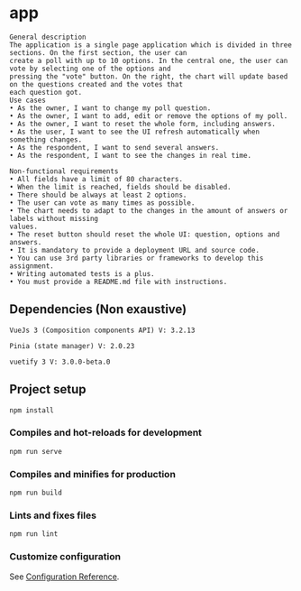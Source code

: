 # app
```
General description
The application is a single page application which is divided in three sections. On the first section, the user can
create a poll with up to 10 options. In the central one, the user can vote by selecting one of the options and
pressing the "vote" button. On the right, the chart will update based on the questions created and the votes that
each question got.
Use cases
• As the owner, I want to change my poll question.
• As the owner, I want to add, edit or remove the options of my poll.
• As the owner, I want to reset the whole form, including answers.
• As the user, I want to see the UI refresh automatically when something changes.
• As the respondent, I want to send several answers.
• As the respondent, I want to see the changes in real time.

Non-functional requirements
• All fields have a limit of 80 characters.
• When the limit is reached, fields should be disabled.
• There should be always at least 2 options.
• The user can vote as many times as possible.
• The chart needs to adapt to the changes in the amount of answers or labels without missing
values.
• The reset button should reset the whole UI: question, options and answers.
• It is mandatory to provide a deployment URL and source code.
• You can use 3rd party libraries or frameworks to develop this assignment.
• Writing automated tests is a plus.
• You must provide a README.md file with instructions.
```
## Dependencies (Non exaustive)
```
VueJs 3 (Composition components API) V: 3.2.13

Pinia (state manager) V: 2.0.23

vuetify 3 V: 3.0.0-beta.0
```

## Project setup
```
npm install
```

### Compiles and hot-reloads for development
```
npm run serve
```

### Compiles and minifies for production
```
npm run build
```

### Lints and fixes files
```
npm run lint
```

### Customize configuration
See [Configuration Reference](https://cli.vuejs.org/config/).
